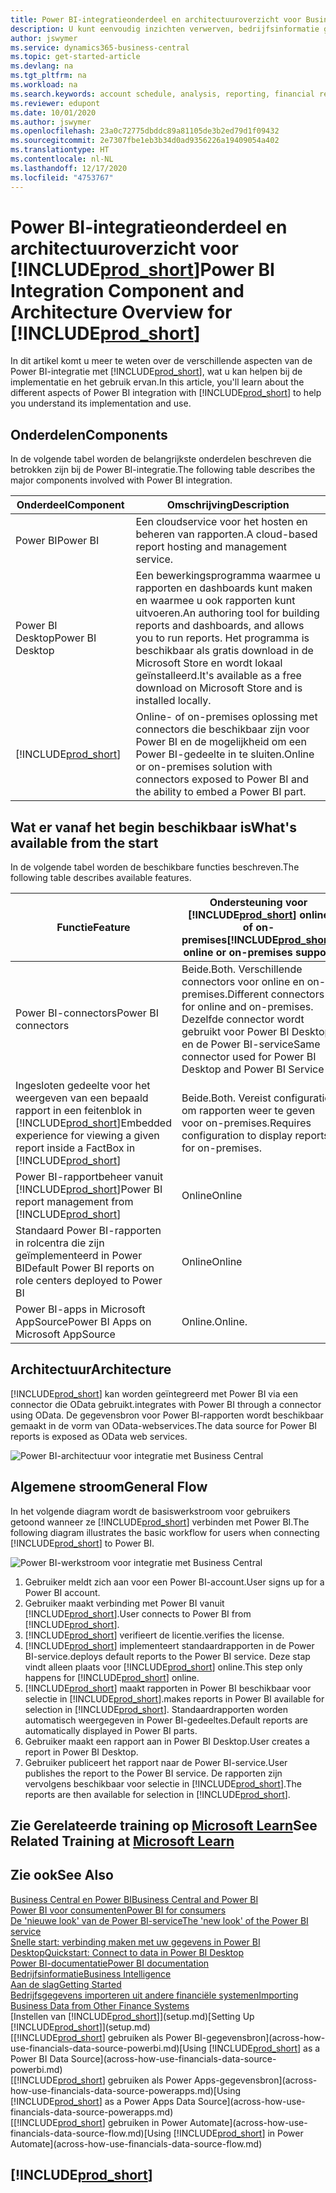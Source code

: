 ```yaml
---
title: Power BI-integratieonderdeel en architectuuroverzicht voor Business Central | Microsoft Docs
description: U kunt eenvoudig inzichten verwerven, bedrijfsinformatie genereren en KPI's vaststellen op basis van uw Business Central-gegevens met de Business Central-apps voor Power BI.
author: jswymer
ms.service: dynamics365-business-central
ms.topic: get-started-article
ms.devlang: na
ms.tgt_pltfrm: na
ms.workload: na
ms.search.keywords: account schedule, analysis, reporting, financial report, business intelligence, KPI
ms.reviewer: edupont
ms.date: 10/01/2020
ms.author: jswymer
ms.openlocfilehash: 23a0c72775dbddc89a81105de3b2ed79d1f09432
ms.sourcegitcommit: 2e7307fbe1eb3b34d0ad9356226a19409054a402
ms.translationtype: HT
ms.contentlocale: nl-NL
ms.lasthandoff: 12/17/2020
ms.locfileid: "4753767"
---
```

# <a name="power-bi-integration-component-and-architecture-overview-for-prod_short"></a><span data-ttu-id="0fc87-103">Power BI-integratieonderdeel en architectuuroverzicht voor [!INCLUDE[prod_short](includes/prod_short.md)]</span><span class="sxs-lookup"><span data-stu-id="0fc87-103">Power BI Integration Component and Architecture Overview for [!INCLUDE[prod_short](includes/prod_short.md)]</span></span>

<span data-ttu-id="0fc87-104">In dit artikel komt u meer te weten over de verschillende aspecten van de Power BI-integratie met [!INCLUDE[prod_short](includes/prod_short.md)], wat u kan helpen bij de implementatie en het gebruik ervan.</span><span class="sxs-lookup"><span data-stu-id="0fc87-104">In this article, you'll learn about the different aspects of Power BI integration with [!INCLUDE[prod_short](includes/prod_short.md)] to help you understand its implementation and use.</span></span>

## <a name="components"></a><span data-ttu-id="0fc87-105">Onderdelen</span><span class="sxs-lookup"><span data-stu-id="0fc87-105">Components</span></span>

<span data-ttu-id="0fc87-106">In de volgende tabel worden de belangrijkste onderdelen beschreven die betrokken zijn bij de Power BI-integratie.</span><span class="sxs-lookup"><span data-stu-id="0fc87-106">The following table describes the major components involved with Power BI integration.</span></span>

|<span data-ttu-id="0fc87-107">Onderdeel</span><span class="sxs-lookup"><span data-stu-id="0fc87-107">Component</span></span>|<span data-ttu-id="0fc87-108">Omschrijving</span><span class="sxs-lookup"><span data-stu-id="0fc87-108">Description</span></span>|
|---------|-----------|
|<span data-ttu-id="0fc87-109">Power BI</span><span class="sxs-lookup"><span data-stu-id="0fc87-109">Power BI</span></span>|<span data-ttu-id="0fc87-110">Een cloudservice voor het hosten en beheren van rapporten.</span><span class="sxs-lookup"><span data-stu-id="0fc87-110">A cloud-based report hosting and management service.</span></span>|
|<span data-ttu-id="0fc87-111">Power BI Desktop</span><span class="sxs-lookup"><span data-stu-id="0fc87-111">Power BI Desktop</span></span>|<span data-ttu-id="0fc87-112">Een bewerkingsprogramma waarmee u rapporten en dashboards kunt maken en waarmee u ook rapporten kunt uitvoeren.</span><span class="sxs-lookup"><span data-stu-id="0fc87-112">An authoring tool for building reports and dashboards, and allows you to run reports.</span></span> <span data-ttu-id="0fc87-113">Het programma is beschikbaar als gratis download in de Microsoft Store en wordt lokaal geïnstalleerd.</span><span class="sxs-lookup"><span data-stu-id="0fc87-113">It's available as a free download on Microsoft Store and is installed locally.</span></span>|
|[!INCLUDE[prod_short](includes/prod_short.md)]|<span data-ttu-id="0fc87-114">Online- of on-premises oplossing met connectors die beschikbaar zijn voor Power BI en de mogelijkheid om een Power BI-gedeelte in te sluiten.</span><span class="sxs-lookup"><span data-stu-id="0fc87-114">Online or on-premises solution with connectors exposed to Power BI and the ability to embed a Power BI part.</span></span>|

## <a name="whats-available-from-the-start"></a><span data-ttu-id="0fc87-115">Wat er vanaf het begin beschikbaar is</span><span class="sxs-lookup"><span data-stu-id="0fc87-115">What's available from the start</span></span>

<span data-ttu-id="0fc87-116">In de volgende tabel worden de beschikbare functies beschreven.</span><span class="sxs-lookup"><span data-stu-id="0fc87-116">The following table describes available features.</span></span>

|<span data-ttu-id="0fc87-117">Functie</span><span class="sxs-lookup"><span data-stu-id="0fc87-117">Feature</span></span>|<span data-ttu-id="0fc87-118">Ondersteuning voor [!INCLUDE[prod_short](includes/prod_short.md)] online of on-premises</span><span class="sxs-lookup"><span data-stu-id="0fc87-118">[!INCLUDE[prod_short](includes/prod_short.md)] online or on-premises support</span></span>|
|-------|---------------------|
|<span data-ttu-id="0fc87-119">Power BI-connectors</span><span class="sxs-lookup"><span data-stu-id="0fc87-119">Power BI connectors</span></span>|<span data-ttu-id="0fc87-120">Beide.</span><span class="sxs-lookup"><span data-stu-id="0fc87-120">Both.</span></span> <span data-ttu-id="0fc87-121">Verschillende connectors voor online en on-premises.</span><span class="sxs-lookup"><span data-stu-id="0fc87-121">Different connectors for online and on-premises.</span></span> <span data-ttu-id="0fc87-122">Dezelfde connector wordt gebruikt voor Power BI Desktop en de Power BI-service</span><span class="sxs-lookup"><span data-stu-id="0fc87-122">Same connector used for Power BI Desktop and Power BI Service</span></span> |
|<span data-ttu-id="0fc87-123">Ingesloten gedeelte voor het weergeven van een bepaald rapport in een feitenblok in [!INCLUDE[prod_short](includes/prod_short.md)]</span><span class="sxs-lookup"><span data-stu-id="0fc87-123">Embedded experience for viewing a given report inside a FactBox in [!INCLUDE[prod_short](includes/prod_short.md)]</span></span>|<span data-ttu-id="0fc87-124">Beide.</span><span class="sxs-lookup"><span data-stu-id="0fc87-124">Both.</span></span> <span data-ttu-id="0fc87-125">Vereist configuratie om rapporten weer te geven voor on-premises.</span><span class="sxs-lookup"><span data-stu-id="0fc87-125">Requires configuration to display reports for on-premises.</span></span>|
|<span data-ttu-id="0fc87-126">Power BI-rapportbeheer vanuit [!INCLUDE[prod_short](includes/prod_short.md)]</span><span class="sxs-lookup"><span data-stu-id="0fc87-126">Power BI report management from [!INCLUDE[prod_short](includes/prod_short.md)]</span></span>|<span data-ttu-id="0fc87-127">Online</span><span class="sxs-lookup"><span data-stu-id="0fc87-127">Online</span></span>|
|<span data-ttu-id="0fc87-128">Standaard Power BI-rapporten in rolcentra die zijn geïmplementeerd in Power BI</span><span class="sxs-lookup"><span data-stu-id="0fc87-128">Default Power BI reports on role centers deployed to Power BI</span></span>|<span data-ttu-id="0fc87-129">Online</span><span class="sxs-lookup"><span data-stu-id="0fc87-129">Online</span></span>|
|<span data-ttu-id="0fc87-130">Power BI-apps in Microsoft AppSource</span><span class="sxs-lookup"><span data-stu-id="0fc87-130">Power BI Apps on Microsoft AppSource</span></span>|<span data-ttu-id="0fc87-131">Online.</span><span class="sxs-lookup"><span data-stu-id="0fc87-131">Online.</span></span>|

## <a name="architecture"></a><span data-ttu-id="0fc87-132">Architectuur</span><span class="sxs-lookup"><span data-stu-id="0fc87-132">Architecture</span></span>

[!INCLUDE[prod_short](includes/prod_short.md)] <span data-ttu-id="0fc87-133">kan worden geïntegreerd met Power BI via een connector die OData gebruikt.</span><span class="sxs-lookup"><span data-stu-id="0fc87-133">integrates with Power BI through a connector using OData.</span></span> <span data-ttu-id="0fc87-134">De gegevensbron voor Power BI-rapporten wordt beschikbaar gemaakt in de vorm van OData-webservices.</span><span class="sxs-lookup"><span data-stu-id="0fc87-134">The data source for Power BI reports is exposed as OData web services.</span></span>

![Power BI-architectuur voor integratie met Business Central](./media/power-bi-architecture.png)

## <a name="general-flow"></a><span data-ttu-id="0fc87-136">Algemene stroom</span><span class="sxs-lookup"><span data-stu-id="0fc87-136">General Flow</span></span>

<span data-ttu-id="0fc87-137">In het volgende diagram wordt de basiswerkstroom voor gebruikers getoond wanneer ze [!INCLUDE[prod_short](includes/prod_short.md)] verbinden met Power BI.</span><span class="sxs-lookup"><span data-stu-id="0fc87-137">The following diagram illustrates the basic workflow for users when connecting [!INCLUDE[prod_short](includes/prod_short.md)] to Power BI.</span></span>

![Power BI-werkstroom voor integratie met Business Central](./media/power-bi-flow.png)

1. <span data-ttu-id="0fc87-139">Gebruiker meldt zich aan voor een Power BI-account.</span><span class="sxs-lookup"><span data-stu-id="0fc87-139">User signs up for a Power BI account.</span></span>
2. <span data-ttu-id="0fc87-140">Gebruiker maakt verbinding met Power BI vanuit [!INCLUDE[prod_short](includes/prod_short.md)].</span><span class="sxs-lookup"><span data-stu-id="0fc87-140">User connects to Power BI from [!INCLUDE[prod_short](includes/prod_short.md)].</span></span>
3. [!INCLUDE[prod_short](includes/prod_short.md)] <span data-ttu-id="0fc87-141">verifieert de licentie.</span><span class="sxs-lookup"><span data-stu-id="0fc87-141">verifies the license.</span></span>
4. [!INCLUDE[prod_short](includes/prod_short.md)] <span data-ttu-id="0fc87-142">implementeert standaardrapporten in de Power BI-service.</span><span class="sxs-lookup"><span data-stu-id="0fc87-142">deploys default reports to the Power BI service.</span></span> <span data-ttu-id="0fc87-143">Deze stap vindt alleen plaats voor [!INCLUDE[prod_short](includes/prod_short.md)] online.</span><span class="sxs-lookup"><span data-stu-id="0fc87-143">This step only happens for [!INCLUDE[prod_short](includes/prod_short.md)] online.</span></span>
5. [!INCLUDE[prod_short](includes/prod_short.md)] <span data-ttu-id="0fc87-144">maakt rapporten in Power BI beschikbaar voor selectie in [!INCLUDE[prod_short](includes/prod_short.md)].</span><span class="sxs-lookup"><span data-stu-id="0fc87-144">makes reports in Power BI available for selection in [!INCLUDE[prod_short](includes/prod_short.md)].</span></span> <span data-ttu-id="0fc87-145">Standaardrapporten worden automatisch weergegeven in Power BI-gedeeltes.</span><span class="sxs-lookup"><span data-stu-id="0fc87-145">Default reports are automatically displayed in Power BI parts.</span></span>
6. <span data-ttu-id="0fc87-146">Gebruiker maakt een rapport aan in Power BI Desktop.</span><span class="sxs-lookup"><span data-stu-id="0fc87-146">User creates a report in Power BI Desktop.</span></span>
7. <span data-ttu-id="0fc87-147">Gebruiker publiceert het rapport naar de Power BI-service.</span><span class="sxs-lookup"><span data-stu-id="0fc87-147">User publishes the report to the Power BI service.</span></span> <span data-ttu-id="0fc87-148">De rapporten zijn vervolgens beschikbaar voor selectie in [!INCLUDE[prod_short](includes/prod_short.md)].</span><span class="sxs-lookup"><span data-stu-id="0fc87-148">The reports are then available for selection in [!INCLUDE[prod_short](includes/prod_short.md)].</span></span>

## <a name="see-related-training-at-microsoft-learn"></a><span data-ttu-id="0fc87-149">Zie Gerelateerde training op [Microsoft Learn](/learn/modules/configure-powerbi-excel-dynamics-365-business-central/index)</span><span class="sxs-lookup"><span data-stu-id="0fc87-149">See Related Training at [Microsoft Learn](/learn/modules/configure-powerbi-excel-dynamics-365-business-central/index)</span></span>

## <a name="see-also"></a><span data-ttu-id="0fc87-150">Zie ook</span><span class="sxs-lookup"><span data-stu-id="0fc87-150">See Also</span></span>

[<span data-ttu-id="0fc87-151">Business Central en Power BI</span><span class="sxs-lookup"><span data-stu-id="0fc87-151">Business Central and Power BI</span></span>](admin-powerbi.md)  
[<span data-ttu-id="0fc87-152">Power BI voor consumenten</span><span class="sxs-lookup"><span data-stu-id="0fc87-152">Power BI for consumers</span></span>](/power-bi/consumer/end-user-consumer)  
[<span data-ttu-id="0fc87-153">De 'nieuwe look' van de Power BI-service</span><span class="sxs-lookup"><span data-stu-id="0fc87-153">The 'new look' of the Power BI service</span></span>](/power-bi/service-new-look)  
[<span data-ttu-id="0fc87-154">Snelle start: verbinding maken met uw gegevens in Power BI Desktop</span><span class="sxs-lookup"><span data-stu-id="0fc87-154">Quickstart: Connect to data in Power BI Desktop</span></span>](/power-bi/desktop-quickstart-connect-to-data)  
[<span data-ttu-id="0fc87-155">Power BI-documentatie</span><span class="sxs-lookup"><span data-stu-id="0fc87-155">Power BI documentation</span></span>](/power-bi/)  
[<span data-ttu-id="0fc87-156">Bedrijfsinformatie</span><span class="sxs-lookup"><span data-stu-id="0fc87-156">Business Intelligence</span></span>](bi.md)  
[<span data-ttu-id="0fc87-157">Aan de slag</span><span class="sxs-lookup"><span data-stu-id="0fc87-157">Getting Started</span></span>](product-get-started.md)  
[<span data-ttu-id="0fc87-158">Bedrijfsgegevens importeren uit andere financiële systemen</span><span class="sxs-lookup"><span data-stu-id="0fc87-158">Importing Business Data from Other Finance Systems</span></span>](across-import-data-configuration-packages.md)  
<span data-ttu-id="0fc87-159">[Instellen van [!INCLUDE[prod_short](includes/prod_short.md)]](setup.md)</span><span class="sxs-lookup"><span data-stu-id="0fc87-159">[Setting Up [!INCLUDE[prod_short](includes/prod_short.md)]](setup.md)</span></span>  
<span data-ttu-id="0fc87-160">[[!INCLUDE[prod_short](includes/prod_short.md)] gebruiken als Power BI-gegevensbron](across-how-use-financials-data-source-powerbi.md)</span><span class="sxs-lookup"><span data-stu-id="0fc87-160">[Using [!INCLUDE[prod_short](includes/prod_short.md)] as a Power BI Data Source](across-how-use-financials-data-source-powerbi.md)</span></span>  
<span data-ttu-id="0fc87-161">[[!INCLUDE[prod_short](includes/prod_short.md)] gebruiken als Power Apps-gegevensbron](across-how-use-financials-data-source-powerapps.md)</span><span class="sxs-lookup"><span data-stu-id="0fc87-161">[Using [!INCLUDE[prod_short](includes/prod_short.md)] as a Power Apps Data Source](across-how-use-financials-data-source-powerapps.md)</span></span>  
<span data-ttu-id="0fc87-162">[[!INCLUDE[prod_short](includes/prod_short.md)] gebruiken in Power Automate](across-how-use-financials-data-source-flow.md)</span><span class="sxs-lookup"><span data-stu-id="0fc87-162">[Using [!INCLUDE[prod_short](includes/prod_short.md)] in Power Automate](across-how-use-financials-data-source-flow.md)</span></span>  

## [!INCLUDE[prod_short](includes/free_trial_md.md)]  
